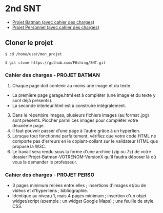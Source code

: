 # 2nd SNT
- [Projet Batman (avec cahier des charges)](https://github.com/F0shing/SNT?tab=readme-ov-file#cahier-des-charges---projet-batman)
- [Projet Personnel (avec cahier des charges)](https://github.com/F0shing/SNT?tab=readme-ov-file#cahier-des-charges---projet-perso)

## Cloner le projet
```
$ cd /home/user/mon_projet
```
```
$ git clone https://github.com/F0shing/SNT.git
```

### Cahier des charges - PROJET BATMAN
1. Chaque page doit contenir au moins une image et du texte.
- La première page garage.html est à compléter (une image et du texte y sont déjà présents).
- La seconde interieur.html est à construire intégralement.
3. Dans le répertoire images, plusieurs fichiers images (au format .jpg) sont présents. Piocher parmi ces images pour compléter votre deuxième page.
4. Il faut pouvoir passer d'une page à l'autre grâce à un hyperlien.
5. Lorsque tout fonctionne parfaitement, vérifiez que votre code HTML ne comporte pas d'erreurs en le copiant-collant sur le validateur HTML que propose la W3C.
6. Le travail sera rendu sous la forme d'une archive (zip ou 7z) de votre dossier Projet-Batman-VOTRENOM-VersionX qu'il faudra déposer là où vous la demander le professeur.

### Cahier des charges - PROJET PERSO

- 3 pages minimum reliées entre elles ; insertions d'images et/ou de vidéos et d'hyperliens ; bibliographie.
- Identique au niveau 1, mais 4 pages minimum ; insertion d'un objet widget/script (exemple : un widget Google Maps) ; une feuille de style CSS.

